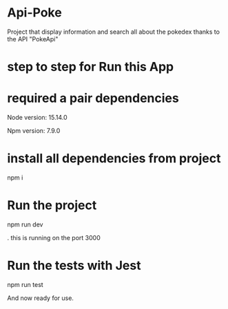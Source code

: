 # Api-Poke

Project that display information and search all about the pokedex thanks to the API "PokeApi"

# step to step for Run this App

# required a pair dependencies

Node version: 15.14.0

Npm version: 7.9.0

# install all dependencies from project

npm i

# Run the project

npm run dev  

. this is running on the port 3000

# Run the tests with Jest 

npm run test

And now ready for use.


